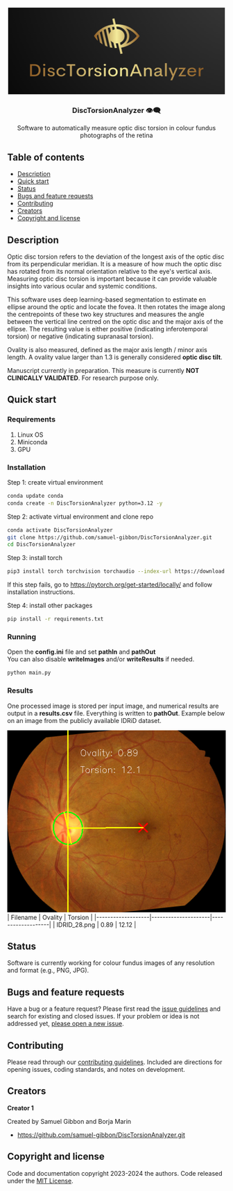 <p align="center">
  <a href="images/LOGO.png">
    <img src="images/LOGO.png" alt="DiscTorsionAnalyzer" width=500 height=200>
  </a>

  <h3 align="center">DiscTorsionAnalyzer 👁️‍🗨️ </h3>

  <p align="center">
    Software to automatically measure optic disc torsion in colour fundus photographs of the retina
    <br>
</p>


## Table of contents

- [Description](#description)
- [Quick start](#quick-start)
- [Status](#status)
- [Bugs and feature requests](#bugs-and-feature-requests)
- [Contributing](#contributing)
- [Creators](#creators)
- [Copyright and license](#copyright-and-license)

## Description

Optic disc torsion refers to the deviation of the longest axis of the optic disc from its perpendicular meridian. It is a measure of how much the optic disc has rotated from its normal orientation relative to the eye's vertical axis. Measuring optic disc torsion is important because it can provide valuable insights into various ocular and systemic conditions.<br>

This software uses deep learning-based segmentation to estimate en ellipse around the optic and locate the fovea. It then rotates the image along the centrepoints of these two key structures and measures the angle between the vertical line centred on the optic disc and the major axis of the ellipse. The resulting value is either positive (indicating inferotemporal torsion) or negative (indicating supranasal torsion). <br>

Ovality is also measured, defined as the major axis length / minor axis length. A ovality value larger than 1.3 is generally considered **optic disc tilt**. <br>

Manuscript currently in preparation. This measure is currently **NOT CLINICALLY VALIDATED**. For research purpose only. 

## Quick start

### Requirements

1. Linux OS
2. Miniconda
3. GPU

### Installation

Step 1: create virtual environment
```bash
conda update conda
conda create -n DiscTorsionAnalyzer python=3.12 -y
```

Step 2: activate virtual environment and clone repo
```bash
conda activate DiscTorsionAnalyzer
git clone https://github.com/samuel-gibbon/DiscTorsionAnalyzer.git
cd DiscTorsionAnalyzer
```

Step 3: install torch
```bash
pip3 install torch torchvision torchaudio --index-url https://download.pytorch.org/whl/cu118
```
If this step fails, go to https://pytorch.org/get-started/locally/ and follow installation instructions.

Step 4: install other packages
```bash
pip install -r requirements.txt
```
### Running

Open the **config.ini** file and set **pathIn** and **pathOut** <br> 
You can also disable **writeImages** and/or **writeResults** if needed.

```bash
python main.py
```
### Results

One processed image is stored per input image, and numerical results are output in a **results.csv** file. Everything is written to **pathOut**. Example below on an image from the publicly available IDRiD dataset.

![alt text](images/IDRiD_28_output.png)
| Filename          | Ovality             | Torsion           |
|-------------------|---------------------|-------------------|
| IDRID_28.png      | 0.89                | 12.12             |

## Status

Software is currently working for colour fundus images of any resolution and format (e.g., PNG, JPG).

## Bugs and feature requests

Have a bug or a feature request? Please first read the [issue guidelines](https://github.com/samuel-gibbon/DiscTorsionAnalyzer/blob/main/CONTRIBUTING.md) and search for existing and closed issues. If your problem or idea is not addressed yet, [please open a new issue](https://github.com/samuel-gibbon/DiscTorsionAnalyzer/issues/new).

## Contributing

Please read through our [contributing guidelines](https://github.com/samuel-gibbon/DiscTorsionAnalyzer/blob/main/CONTRIBUTING.md). Included are directions for opening issues, coding standards, and notes on development.

## Creators

**Creator 1**

Created by Samuel Gibbon and Borja Marin

- <https://github.com/samuel-gibbon/DiscTorsionAnalyzer.git>

## Copyright and license

Code and documentation copyright 2023-2024 the authors. Code released under the [MIT License](https://github.com/samuel-gibbon/DiscTorsionAnalyzer/blob/main/LICENSE).
